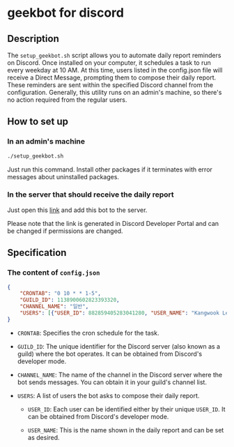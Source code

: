 # geekbot for discord

## Description

The `setup_geekbot.sh` script allows you to automate daily report reminders on Discord. Once installed on your computer, it schedules a task to run every weekday at 10 AM. At this time, users listed in the config.json file will receive a Direct Message, prompting them to compose their daily report. These reminders are sent within the specified Discord channel from the configuration. Generally, this utility runs on an admin's machine, so there's no action required from the regular users.

## How to set up

### In an admin's machine

```zsh
./setup_geekbot.sh
```

Just run this command. Install other packages if it terminates with error messages about uninstalled packages.

### In the server that should receive the daily report

Just open this [link](https://discord.com/api/oauth2/authorize?client_id=1138890034393665698&permissions=2048&redirect_uri=https%3A%2F%2Flocalhost&response_type=code&scope=bot) and add this bot to the server. 

Please note that the link is generated in Discord Developer Portal and can be changed if permissions are changed.

## Specification

### The content of `config.json`
```json
{
    "CRONTAB": "0 10 * * 1-5",
    "GUILD_ID": 1138900602823393320,
    "CHANNEL_NAME": "일반",
    "USERS": [{"USER_ID": 882859405283041280, "USER_NAME": "Kangwook Lee"}]
}
```

- `CRONTAB`: Specifies the cron schedule for the task.

- `GUILD_ID`: The unique identifier for the Discord server (also known as a guild) where the bot operates. It can be obtained from Discord's developer mode.

- `CHANNEL_NAME`: The name of the channel in the Discord server where the bot sends messages. You can obtain it in your guild's channel list.

- `USERS`: A list of users the bot asks to compose their daily report. 

  - `USER_ID`: Each user can be identified either by their unique `USER_ID`. It can be obtained from Discord's developer mode.
  
  - `USER_NAME`: This is the name shown in the daily report and can be set as desired.
